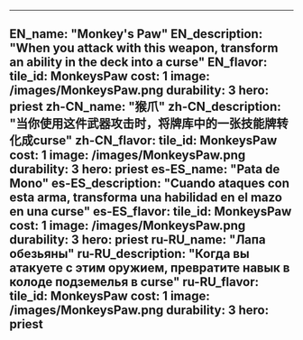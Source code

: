 ---

EN_name: "Monkey's Paw"
EN_description: "When you attack with this weapon, transform an ability in the deck into a curse"
EN_flavor: 
tile_id: MonkeysPaw
cost: 1
image: /images/MonkeysPaw.png
durability: 3
hero: priest
zh-CN_name: "猴爪"
zh-CN_description: "当你使用这件武器攻击时，将牌库中的一张技能牌转化成curse"
zh-CN_flavor: 
tile_id: MonkeysPaw
cost: 1
image: /images/MonkeysPaw.png
durability: 3
hero: priest
es-ES_name: "Pata de Mono"
es-ES_description: "Cuando ataques con esta arma, transforma una habilidad en el mazo en una curse"
es-ES_flavor: 
tile_id: MonkeysPaw
cost: 1
image: /images/MonkeysPaw.png
durability: 3
hero: priest
ru-RU_name: "Лапа обезьяны"
ru-RU_description: "Когда вы атакуете с этим оружием, превратите навык в колоде подземелья в curse"
ru-RU_flavor: 
tile_id: MonkeysPaw
cost: 1
image: /images/MonkeysPaw.png
durability: 3
hero: priest
---